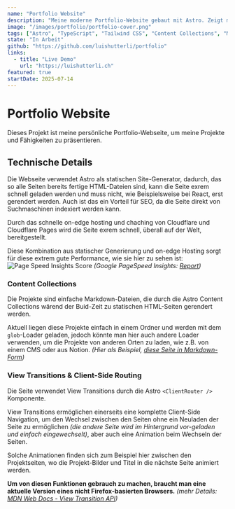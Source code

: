 ```yaml
---
name: "Portfolio Website"
description: "Meine moderne Portfolio-Website gebaut mit Astro. Zeigt meine Projekte und Fähigkeiten."
image: "/images/portfolio/portfolio-cover.png"
tags: ["Astro", "TypeScript", "Tailwind CSS", "Content Collections", "Markdown", "SEO"]
state: "In Arbeit"
github: "https://github.com/luishutterli/portfolio"
links:
  - title: "Live Demo"
    url: "https://luishutterli.ch"
featured: true
startDate: 2025-07-14
---
```


# Portfolio Website
Dieses Projekt ist meine persönliche Portfolio-Webseite, um meine Projekte und Fähigkeiten zu präsentieren.

## Technische Details
Die Webseite verwendet Astro als statischen Site-Generator, dadurch, das so alle Seiten bereits fertige HTML-Dateien sind, kann die Seite exrem schnell geladen werden und muss nicht, wie Beispielsweise bei React, erst gerendert werden. Auch ist das ein Vorteil für SEO, da die Seite direkt von Suchmaschinen indexiert werden kann.

Durch das schnelle on-edge hosting und chaching von Cloudflare und Cloudflare Pages wird die Seite exrem schnell, überall auf der Welt, bereitgestellt.

Diese Kombination aus statischer Generierung und on-edge Hosting sorgt für diese extrem gute Performance, wie sie hier zu sehen ist:
![Page Speed Insights Score](/images/portfolio/pagespeed-insights-score.png)
*(Google PageSpeed Insights: [Report](https://pagespeed.web.dev/analysis/https-luishutterli-ch/1n9n80f15a?form_factor=mobile))*

### Content Collections
Die Projekte sind einfache Markdown-Dateien, die durch die Astro Content Collections wärend der Buid-Zeit zu statischen HTML-Seiten gerendert werden.

Aktuell liegen diese Projekte einfach in einem Ordner und werden mit dem `glob`-Loader geladen, jedoch könnte man hier auch andere Loader verwenden, um die Projekte von anderen Orten zu laden, wie z.B. von einem CMS oder aus Notion. *(Hier als Beispiel, [diese Seite in Markdown-Form](https://github.com/luishutterli/portfolio/blob/master/src/content/projects/portfolio.md))*

### View Transitions & Client-Side Routing
Die Seite verwendet View Transitions durch die Astro `<ClientRouter />` Komponente.

View Transitions ermöglichen einerseits eine komplette Client-Side Navigation, um den Wechsel zwischen den Seiten ohne ein Neuladen der Seite zu ermöglichen *(die andere Seite wird im Hintergrund vor-geladen und einfach eingewechselt)*, aber auch eine Animation beim Wechseln der Seiten.

Solche Animationen finden sich zum Beispiel hier zwischen den Projektseiten, wo die Projekt-Bilder und Titel in die nächste Seite animiert werden.

**Um von diesen Funktionen gebrauch zu machen, braucht man eine aktuelle Version eines nicht Firefox-basierten Browsers.** *(mehr Details: [MDN Web Docs - View Transition API](https://developer.mozilla.org/en-US/docs/Web/API/View_Transition_API#browser_compatibility))*
